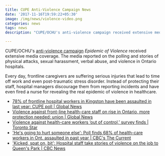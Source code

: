 ```yaml
---
title: CUPE Anti-Violence Campaign News
date: '2017-11-16T19:59:22+05:30'
image: /img/news/violence-video.png
categories: news
tags: news
description: "CUPE/OCHU's anti-violence campaign received extensive media coverage. The media reported on the polling and stories of physical attacks, sexual harassment, verbal abuse, violence in Ontario hospitals. Every day, frontline caregivers are suffering serious injuries that lead to time off work and even post-traumatic stress disorder. Instead of protecting their staff, hospital managers discourage them from reporting incidents and have even fired a nurse for revealing the real epidemic of violence in healthcare."

---
```


CUPE/OCHU's [anti-violence campaign](http://http://www.epidemicofviolence.ca/) _Epidemic of Violence_ received extensive media coverage. The media reported on the polling and stories of physical attacks, sexual harassment, verbal abuse, and violence in Ontario hospitals. 

Every day, frontline caregivers are suffering serious injuries that lead to time off work and even post-traumatic stress disorder. Instead of protecting their staff, hospital managers discourage them from reporting incidents and have even fired a nurse for revealing the real epidemic of violence in healthcare.





- [78% of frontline hospital workers in Kingston have been assaulted in last year: CUPE poll | Global News](https://globalnews.ca/news/3853160/78-of-frontline-hospital-workers-in-kingston-have-been-assaulted-in-last-year-cupe-poll/)
- [Violence against front-line health-care staff on rise in Ontario, more protection needed: union | Global News](https://globalnews.ca/news/3844473/violence-against-front-line-health-care-staff-on-rise-in-ontario/)
- [Violence against health-care workers ‘out of control,’ survey finds | Toronto Star](https://www.thestar.com/news/gta/2017/11/05/violence-against-health-care-workers-out-of-control-survey-finds.html)
- ['He's going to hurt someone else': Poll finds 68% of health-care workers in Ont. assaulted in past year | CBC's The Current](http://www.cbc.ca/radio/thecurrent/the-current-for-november-6-2017-1.4386737/he-s-going-to-hurt-someone-else-poll-finds-68-of-health-care-workers-in-ont-assaulted-in-past-year-1.4386738)
- ['Kicked, spat on, bit': Hospital staff take stories of violence on the job to Queen's Park | CBC News](http://www.cbc.ca/news/canada/toronto/health-care-violence-unions-protection-1.4388327)



